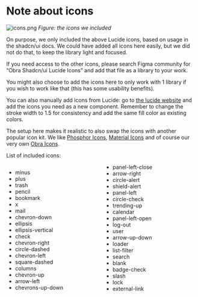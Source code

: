 # Note about icons

![icons.png](/icons.png)
_Figure: the icons we included_

On purpose, we only included the above Lucide icons, based on usage in the shadcn/ui docs. We could have added all icons here easily, but we did not do that, to keep the library light and focused.

If you need access to the other icons, please search Figma community for “Obra Shadcn/ui Lucide Icons” and add that file as a library to your work.

You might also choose to add the icons here to only work with 1 library if you wish to work like that (this has some usability benefits).

You can also manually add icons from Lucide: go to [the lucide website](https://lucide.dev/) and add the icons you need as a new component. Remember to change the stroke width to 1.5 for consistency and add the same fill color as existing colors.

The setup here makes it realistic to also swap the icons with another popular icon kit. We like [Phosphor Icons](https://phosphoricons.com/), [Material Icons](https://fonts.google.com/icons) and of course our very own [Obra Icons](https://icons.obra.studio/).

List of included icons:

<div style="columns: 15rem">

* minus
* plus
* trash
* pencil
* bookmark
* x
* mail
* chevron-down
* ellipsis
* ellipsis-vertical
* check
* chevron-right
* circle-dashed
* chevron-left
* square-dashed
* columns
* chevron-up
* arrow-left
* chevrons-up-down
* panel-left-close
* arrow-right
* circle-alert
* shield-alert
* panel-left
* circle-check
* trending-up
* calendar
* panel-left-open
* log-out
* user
* arrow-up-down
* loader
* list-filter
* search
* blank
* badge-check
* slash
* lock
* external-link

</div>